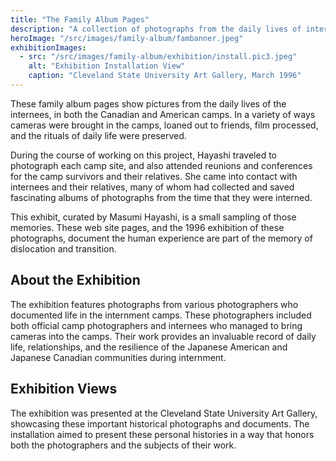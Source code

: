 ```yaml
---
title: "The Family Album Pages"
description: "A collection of photographs from the daily lives of internees in both Canadian and American camps"
heroImage: "/src/images/family-album/fambanner.jpeg"
exhibitionImages:
  - src: "/src/images/family-album/exhibition/install.pic3.jpeg"
    alt: "Exhibition Installation View"
    caption: "Cleveland State University Art Gallery, March 1996"
---
```


These family album pages show pictures from the daily lives of the internees, in both the Canadian and American camps. In a variety of ways cameras were brought in the camps, loaned out to friends, film processed, and the rituals of daily life were preserved.

During the course of working on this project, Hayashi traveled to photograph each camp site, and also attended reunions and conferences for the camp survivors and their relatives. She came into contact with internees and their relatives, many of whom had collected and saved fascinating albums of photographs from the time that they were interned.

This exhibit, curated by Masumi Hayashi, is a small sampling of those memories.  These web site pages, and the 1996 exhibition of these photographs, document the human experience are part of the memory of dislocation and transition.

## About the Exhibition

The exhibition features photographs from various photographers who documented life in the internment camps. These photographers included both official camp photographers and internees who managed to bring cameras into the camps. Their work provides an invaluable record of daily life, relationships, and the resilience of the Japanese American and Japanese Canadian communities during internment.

## Exhibition Views

The exhibition was presented at the Cleveland State University Art Gallery, showcasing these important historical photographs and documents. The installation aimed to present these personal histories in a way that honors both the photographers and the subjects of their work.
